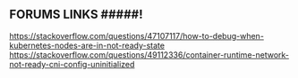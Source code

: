 ## FORUMS LINKS #####!

https://stackoverflow.com/questions/47107117/how-to-debug-when-kubernetes-nodes-are-in-not-ready-state
https://stackoverflow.com/questions/49112336/container-runtime-network-not-ready-cni-config-uninitialized